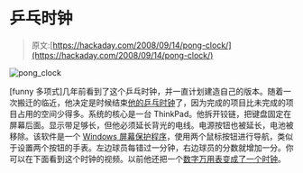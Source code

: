 # 乒乓时钟

> 原文:[https://hackaday.com/2008/09/14/pong-clock/](https://hackaday.com/2008/09/14/pong-clock/)

![](../Images/83b3bff55cd46aea284362eac23c9bcb.png "pong_clock")

[funny 多项式]几年前看到了这个乒乓时钟，并一直计划建造自己的版本。随着一次搬迁的临近，他决定是时候结束[他的乒乓时钟](http://www.flickr.com/photos/funnypolynomial/sets/72157607273650156/)了，因为完成的项目比未完成的项目占用的空间少得多。系统的核心是一台 ThinkPad。他拆开铰链，把键盘固定在屏幕后面。显示带足够长，但他必须延长背光的电线。电源按钮也被延长，电池被移除。该软件是一个 [Windows 屏幕保护程序](http://www.flickr.com/photos/funnypolynomial/2854274573/in/set-72157607273650156/)，使用两个鼠标按钮进行导航，类似于设置两个按钮的手表。左边球员每错过一分钟，右边球员的分数就增加一分。你可以在下面看到这个时钟的视频。以前他还把一个[数字万用表变成了一个时钟](http://www.flickr.com/photos/funnypolynomial/sets/72157603554017199/)。